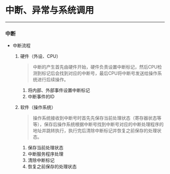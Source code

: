 # 中断、异常与系统调用

---

### 中断

- 中断流程

  1. 硬件（外设、CPU）

     > 中断的产生首先由硬件开始，硬件负责设置中断标记，然后CPU检测到标记后会找到对应的中断号，最后CPU将中断号发送给操作系统进行后续操作。

     1. 将内部、外部事件设置中断标记
     2. 中断事件的ID

  2. 软件（操作系统）

     > 操作系统接收到中断号时首先先保存当前处理状态（寄存器状态等等），保存后操作系统根据中断号找到中断号对应的中断处理程序的地址并跳转执行，执行完后清除中断标记并恢复之前保存的处理状态。

     1. 保存当前处理状态
     2. 中断服务程序处理
     3. 清除中断标记
     4. 恢复之前保存的处理状态